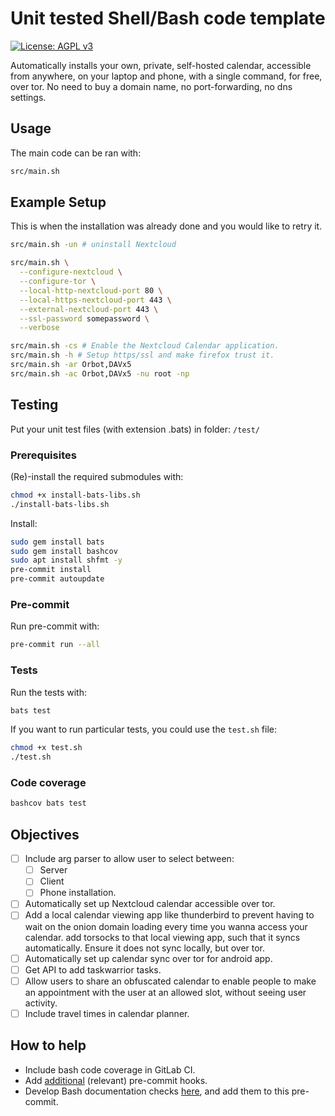 # Unit tested Shell/Bash code template

[![License: AGPL v3](https://img.shields.io/badge/License-AGPL_v3-blue.svg)](https://www.gnu.org/licenses/agpl-3.0)

Automatically installs your own, private, self-hosted calendar, accessible from
anywhere, on your laptop and phone, with a single command, for free, over tor.
No need to buy a domain name, no port-forwarding, no dns settings.

## Usage

The main code can be ran with:

```sh
src/main.sh
```

## Example Setup

This is when the installation was already done and you would like to retry it.

```sh
src/main.sh -un # uninstall Nextcloud

src/main.sh \
  --configure-nextcloud \
  --configure-tor \
  --local-http-nextcloud-port 80 \
  --local-https-nextcloud-port 443 \
  --external-nextcloud-port 443 \
  --ssl-password somepassword \
  --verbose

src/main.sh -cs # Enable the Nextcloud Calendar application.
src/main.sh -h # Setup https/ssl and make firefox trust it.
src/main.sh -ar Orbot,DAVx5
src/main.sh -ac Orbot,DAVx5 -nu root -np
```

## Testing

Put your unit test files (with extension .bats) in folder: `/test/`

### Prerequisites

(Re)-install the required submodules with:

```sh
chmod +x install-bats-libs.sh
./install-bats-libs.sh
```

Install:

```sh
sudo gem install bats
sudo gem install bashcov
sudo apt install shfmt -y
pre-commit install
pre-commit autoupdate
```

### Pre-commit

Run pre-commit with:

```sh
pre-commit run --all
```

### Tests

Run the tests with:

```sh
bats test
```

If you want to run particular tests, you could use the `test.sh` file:

```sh
chmod +x test.sh
./test.sh
```

### Code coverage

```sh
bashcov bats test
```

## Objectives

- [ ] Include arg parser to allow user to select between:
  - [ ] Server
  - [ ] Client
  - [ ] Phone
    installation.
- [ ] Automatically set up Nextcloud calendar accessible over tor.
- [ ] Add a local calendar viewing app like thunderbird to prevent having to wait
  on the onion domain loading every   time you wanna access your calendar. add
  torsocks to that local viewing app, such that it syncs automatically. Ensure
  it does not sync locally, but over tor.
- [ ] Automatically set up calendar sync over tor for android app.
- [ ] Get API to add taskwarrior tasks.
- [ ] Allow users to share an obfuscated calendar to enable people to make an
  appointment with the user at an allowed slot, without seeing user activity.
- [ ] Include travel times in calendar planner.

## How to help

- Include bash code coverage in GitLab CI.
- Add [additional](https://pre-commit.com/hooks.html) (relevant) pre-commit hooks.
- Develop Bash documentation checks
  [here](https://github.com/TruCol/checkstyle-for-bash), and add them to this
  pre-commit.
